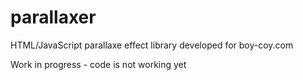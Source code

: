 parallaxer
==========

HTML/JavaScript parallaxe effect library developed for boy-coy.com

Work in progress - code is not working yet
